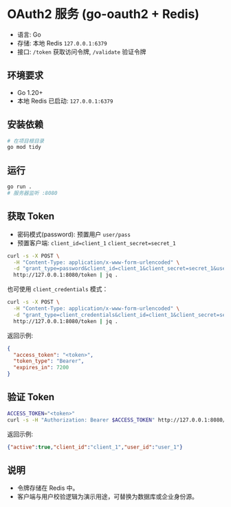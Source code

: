 # OAuth2 服务 (go-oauth2 + Redis)

- 语言: Go
- 存储: 本地 Redis `127.0.0.1:6379`
- 接口: `/token` 获取访问令牌, `/validate` 验证令牌

## 环境要求
- Go 1.20+
- 本地 Redis 已启动: `127.0.0.1:6379`

## 安装依赖
```bash
# 在项目根目录
go mod tidy
```

## 运行
```bash
go run .
# 服务器监听 :8080
```

## 获取 Token
- 密码模式(password): 预置用户 `user/pass`
- 预置客户端: `client_id=client_1` `client_secret=secret_1`

```bash
curl -s -X POST \
  -H "Content-Type: application/x-www-form-urlencoded" \
  -d "grant_type=password&client_id=client_1&client_secret=secret_1&username=user&password=pass" \
  http://127.0.0.1:8080/token | jq .
```

也可使用 `client_credentials` 模式：
```bash
curl -s -X POST \
  -H "Content-Type: application/x-www-form-urlencoded" \
  -d "grant_type=client_credentials&client_id=client_1&client_secret=secret_1" \
  http://127.0.0.1:8080/token | jq .
```

返回示例:
```json
{
  "access_token": "<token>",
  "token_type": "Bearer",
  "expires_in": 7200
}
```

## 验证 Token
```bash
ACCESS_TOKEN="<token>"
curl -s -H "Authorization: Bearer $ACCESS_TOKEN" http://127.0.0.1:8080/validate | jq .
```

返回示例:
```json
{"active":true,"client_id":"client_1","user_id":"user_1"}
```

## 说明
- 令牌存储在 Redis 中。
- 客户端与用户校验逻辑为演示用途，可替换为数据库或企业身份源。

